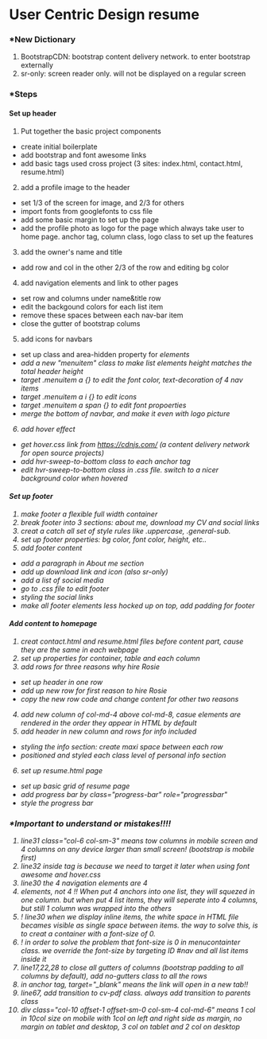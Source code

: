 # User Centric Design resume

### *New Dictionary 
1. BootstrapCDN: bootstrap content delivery network. to enter bootstrap externally
2. sr-only: screen reader only. will not be displayed on a regular screen


### *Steps

#### Set up header
1. Put together the basic project components
- create initial boilerplate 
- add bootstrap and font awesome links
- add basic tags used cross project (3 sites: index.html, contact.html, resume.html)
2. add a profile image to the header
- set 1/3 of the screen for image, and 2/3 for others
- import fonts from googlefonts to css file
- add some basic margin to set up the page
- add the profile photo as logo for the page which always take user to home page. anchor tag, column class, logo class to set up the features
3. add the owner's name and title
- add row and col in the other 2/3 of the row and editing bg color
4. add navigation elements and link to other pages
- set row and columns under name&title row
- edit the backgound colors for each list item
- remove these spaces between each nav-bar item
- close the gutter of bootstrap colums
5. add icons for navbars
- set up class and area-hidden property for <i> elements
- add a new "menuitem" class to make list elements height matches the total header height
- target .menuitem a {} to edit the font color, text-decoration of 4 nav items
- target .menuitem a i {} to edit icons
- target .menuitem a span {} to edit font propoerties
- merge the bottom of navbar, and make it even with logo picture
6. add hover effect
- get hover.css link from https://cdnjs.com/ (a content delivery network for open source projects)
- add hvr-sweep-to-bottom class to each anchor tag
- edit hvr-sweep-to-bottom class in .css file. switch to a nicer background color when hovered

#### Set up footer     
1. make footer a flexible full width container
2. break footer into 3 sections: about me, download my CV and social links
3. creat a catch all set of style rules like .uppercase, .general-sub.
4. set up footer properties: bg color, font color, height, etc..
5. add footer content
- add a paragraph in About me section
- add up download link and icon (also sr-only)
- add a list of social media
- go to .css file to edit footer
- styling the social links
- make all footer elements less hocked up on top, add padding for footer

#### Add content to homepage
1. creat contact.html and resume.html files before content part, cause they are the same in each webpage
2. set up properties for container, table and each column
3. add rows for three reasons why hire Rosie
- set up header in one row
- add up new row for first reason to hire Rosie
- copy the new row code and change content for other two reasons
4. add new column of col-md-4 above col-md-8, casue elements are rendered in the order they appear in HTML by default
5. add header in new column and rows for info included
- styling the info section: create maxi space between each row
- positioned and styled each class level of personal info section
6. set up resume.html page
- set up basic grid of resume page
- add progress bar by class="progress-bar" role="progressbar"
- style the progress bar


### *Important to understand or mistakes!!!!
1. line31 class="col-6 col-sm-3" means tow columns in mobile screen and 4 columns on any device larger than small screen! (bootstrap is mobile first)
2. line32 <span> inside <a> tag is because we need to target it later when using font awesome and hover.css
3. line30 the 4 navigation elements are 4 <li> elements, not 4 <a>!! When put 4 anchors into one list, they will squezed in one column. but when put 4 list items, they will seperate into 4 columns, but still 1 column was wrapped into the others
4. ! line30 when we display inline items, the white space in HTML file becames visible as single space between items. the way to solve this, is to creat a container with a font-size of 0. 
5. ! in order to solve the problem that font-size is 0 in menucontainter class. we override the font-size by targeting ID #nav and all list items inside it
6. line17,22,28 to close all gutters of columns (bootstrap padding to all columns by default), add no-gutters class to all the rows
7. in anchor tag, target="_blank" means the link will open in a new tab!!
8. line67, add transition to cv-pdf class. always add transition to parents class
9. div class="col-10 offset-1 offset-sm-0 col-sm-4 col-md-6" means 1 col in 10col size on mobile with 1col on left and right side as margin, no margin on tablet and desktop, 3 col on tablet and 2 col on desktop